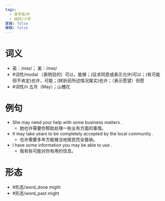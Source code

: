 ```yaml
---
tags:
  - 首字母/M
  - 级别/小学
掌握: false
模糊: false
---
```

# 词义
- 英：/meɪ/； 美：/meɪ/
- #词性/modal （表明目的）可以，能够；(征求同意或表示允许)可以；(有可能但不肯定)也许，可能；(转折前所述情况属实)也许；（表示愿望）但愿
- #词性/n  五月（May）；山楂花
# 例句
- She may need your help with some business matters .
	- 她也许需要你帮助处理一些业务方面的事情。
- It may take years to be completely accepted by the local community .
	- 也许需要多年方能被当地居民完全接纳。
- I have some information you may be able to use .
	- 我有些可能对你有用的信息。
# 形态
- #形态/word_done might
- #形态/word_past might
